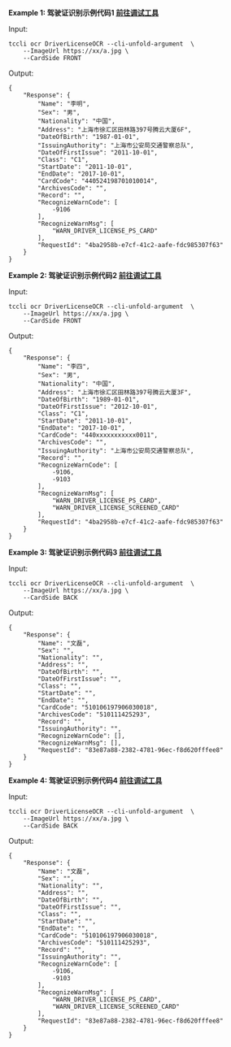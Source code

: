 **Example 1: 驾驶证识别示例代码1    [前往调试工具](https://console.cloud.tencent.com/api/explorer?Product=ocr&Version=2018-11-19&Action=DriverLicenseOCR)**



Input: 

```
tccli ocr DriverLicenseOCR --cli-unfold-argument  \
    --ImageUrl https://xx/a.jpg \
    --CardSide FRONT
```

Output: 
```
{
    "Response": {
        "Name": "李明",
        "Sex": "男",
        "Nationality": "中国",
        "Address": "上海市徐汇区田林路397号腾云大厦6F",
        "DateOfBirth": "1987-01-01",
        "IssuingAuthority": "上海市公安局交通警察总队",
        "DateOfFirstIssue": "2011-10-01",
        "Class": "C1",
        "StartDate": "2011-10-01",
        "EndDate": "2017-10-01",
        "CardCode": "440524198701010014",
        "ArchivesCode": "",
        "Record": "",
        "RecognizeWarnCode": [
            -9106
        ],
        "RecognizeWarnMsg": [
            "WARN_DRIVER_LICENSE_PS_CARD"
        ],
        "RequestId": "4ba2958b-e7cf-41c2-aafe-fdc985307f63"
    }
}
```

**Example 2: 驾驶证识别示例代码2    [前往调试工具](https://console.cloud.tencent.com/api/explorer?Product=ocr&Version=2018-11-19&Action=DriverLicenseOCR)**



Input: 

```
tccli ocr DriverLicenseOCR --cli-unfold-argument  \
    --ImageUrl https://xx/a.jpg \
    --CardSide FRONT
```

Output: 
```
{
    "Response": {
        "Name": "李四",
        "Sex": "男",
        "Nationality": "中国",
        "Address": "上海市徐汇区田林路397号腾云大厦3F",
        "DateOfBirth": "1989-01-01",
        "DateOfFirstIssue": "2012-10-01",
        "Class": "C1",
        "StartDate": "2011-10-01",
        "EndDate": "2017-10-01",
        "CardCode": "440xxxxxxxxxxx0011",
        "ArchivesCode": "",
        "IssuingAuthority": "上海市公安局交通警察总队",
        "Record": "",
        "RecognizeWarnCode": [
            -9106,
            -9103
        ],
        "RecognizeWarnMsg": [
            "WARN_DRIVER_LICENSE_PS_CARD",
            "WARN_DRIVER_LICENSE_SCREENED_CARD"
        ],
        "RequestId": "4ba2958b-e7cf-41c2-aafe-fdc985307f63"
    }
}
```

**Example 3: 驾驶证识别示例代码3    [前往调试工具](https://console.cloud.tencent.com/api/explorer?Product=ocr&Version=2018-11-19&Action=DriverLicenseOCR)**



Input: 

```
tccli ocr DriverLicenseOCR --cli-unfold-argument  \
    --ImageUrl https://xx/a.jpg \
    --CardSide BACK
```

Output: 
```
{
    "Response": {
        "Name": "文磊",
        "Sex": "",
        "Nationality": "",
        "Address": "",
        "DateOfBirth": "",
        "DateOfFirstIssue": "",
        "Class": "",
        "StartDate": "",
        "EndDate": "",
        "CardCode": "510106197906030018",
        "ArchivesCode": "510111425293",
        "Record": "",
        "IssuingAuthority": "",
        "RecognizeWarnCode": [],
        "RecognizeWarnMsg": [],
        "RequestId": "83e87a88-2382-4781-96ec-f8d620fffee8"
    }
}
```

**Example 4: 驾驶证识别示例代码4    [前往调试工具](https://console.cloud.tencent.com/api/explorer?Product=ocr&Version=2018-11-19&Action=DriverLicenseOCR)**



Input: 

```
tccli ocr DriverLicenseOCR --cli-unfold-argument  \
    --ImageUrl https://xx/a.jpg \
    --CardSide BACK
```

Output: 
```
{
    "Response": {
        "Name": "文磊",
        "Sex": "",
        "Nationality": "",
        "Address": "",
        "DateOfBirth": "",
        "DateOfFirstIssue": "",
        "Class": "",
        "StartDate": "",
        "EndDate": "",
        "CardCode": "510106197906030018",
        "ArchivesCode": "510111425293",
        "Record": "",
        "IssuingAuthority": "",
        "RecognizeWarnCode": [
            -9106,
            -9103
        ],
        "RecognizeWarnMsg": [
            "WARN_DRIVER_LICENSE_PS_CARD",
            "WARN_DRIVER_LICENSE_SCREENED_CARD"
        ],
        "RequestId": "83e87a88-2382-4781-96ec-f8d620fffee8"
    }
}
```

